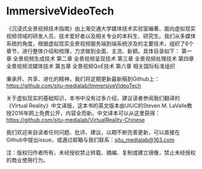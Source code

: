 # ImmersiveVideoTech

《沉浸式全景视频技术指南》由上海交通大学媒体技术实验室编著、面向虚拟现实视频领域的研发人员、技术爱好者以及相关专业的本科生、研究生。我们从多媒体系统的角度，根据虚拟现实全景视频服务端到端系统涉及的主要技术，组织了6个章节，进行整体介绍和梳理，力求做到全面、主流、新颖。具体目录如下：
第一章 全景视频生成技术
第二章 全景视频呈现技术
第三章 全景视频处理技术
第四章 全景视频流媒体技术
第五章 全景视频QoE技术
第六章 相关国际标准组织

秉承开、共享、进化的精神，我们将定期更新最新稿到Github上：
https://github.com/sjtu-medialab/ImmersiveVideoTech

关于虚拟现实的基础知识，本书中没有过多介绍，建议读者参阅我们翻译的《Virtual Reality》中文译版，这本书的英文版本由UIUC的Steven M. LaValle教授2016年网上免费公开，内容全而新。中文译本可以从这里获得：
https://github.com/sjtu-medialab/VirtualReality-Chinese

我们欢迎来自读者任何问题、批评、建议，以期不断完善更新，可以直接在Github中提出issue，或通过邮箱与我们联系：sjtu_medialab@163.com

注：版权归作者所有，未经授权禁止转载、摘编、复制或建立镜像，禁止未经授权的商业使用行为。
 

